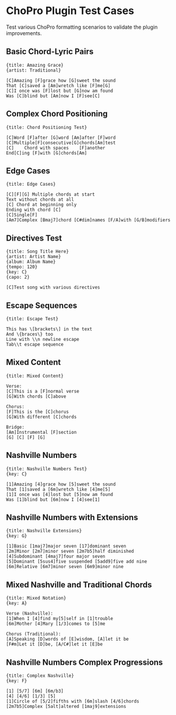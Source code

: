 # ChoPro Plugin Test Cases

Test various ChoPro formatting scenarios to validate the plugin improvements.

## Basic Chord-Lyric Pairs

```chopro
{title: Amazing Grace}
{artist: Traditional}

[C]Amazing [F]grace how [G]sweet the sound
That [C]saved a [Am]wretch like [F]me[G]
[C]I once was [F]lost but [G]now am found
Was [C]blind but [Am]now I [F]see[C]
```

## Complex Chord Positioning

```chopro
{title: Chord Positioning Test}

[C]Word [F]after [G]word [Am]after [F]word
[C]Multiple[F]consecutive[G]chords[Am]test
[C]    Chord with spaces    [F]another
End[C]ing [F]with [G]chords[Am]
```

## Edge Cases

```chopro
{title: Edge Cases}

[C][F][G] Multiple chords at start
Text without chords at all
[C] Chord at beginning only
Ending with chord [C]
[C]Single[F]
[Am7]Complex [Bmaj7]chord [C#dim]names [F/A]with [G/B]modifiers
```

## Directives Test

```chopro
{title: Song Title Here}
{artist: Artist Name}
{album: Album Name}
{tempo: 120}
{key: C}
{capo: 2}

[C]Test song with various directives
```

## Escape Sequences

```chopro
{title: Escape Test}

This has \[brackets\] in the text
And \{braces\} too
Line with \\n newline escape
Tab\\t escape sequence
```

## Mixed Content

```chopro
{title: Mixed Content}

Verse:
[C]This is a [F]normal verse
[G]With chords [C]above

Chorus:
[F]This is the [C]chorus
[G]With different [C]chords

Bridge:
[Am]Instrumental [F]section
[G] [C] [F] [G]
```

## Nashville Numbers

```chopro
{title: Nashville Numbers Test}
{key: C}

[1]Amazing [4]grace how [5]sweet the sound
That [1]saved a [6m]wretch like [4]me[5]
[1]I once was [4]lost but [5]now am found
Was [1]blind but [6m]now I [4]see[1]
```

## Nashville Numbers with Extensions

```chopro
{title: Nashville Extensions}
{key: G}

[1]Basic [1maj7]major seven [17]dominant seven
[2m]Minor [2m7]minor seven [2m7b5]half diminished
[4]Subdominant [4maj7]four major seven
[5]Dominant [5sus4]five suspended [5add9]five add nine
[6m]Relative [6m7]minor seven [6m9]minor nine
```

## Mixed Nashville and Traditional Chords

```chopro
{title: Mixed Notation}
{key: A}

Verse (Nashville):
[1]When I [4]find my[5]self in [1]trouble
[6m]Mother [4]Mary [1/3]comes to [5]me

Chorus (Traditional):
[A]Speaking [D]words of [E]wisdom, [A]let it be
[F#m]Let it [D]be, [A/C#]let it [E]be
```

## Nashville Numbers Complex Progressions

```chopro
{title: Complex Nashville}
{key: F}

[1] [5/7] [6m] [6m/b3]
[4] [4/6] [1/3] [5]
[1]Circle of [5/2]fifths with [6m]slash [4/6]chords
[2m7b5]Complex [5alt]altered [1maj9]extensions
```
